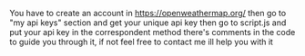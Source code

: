 You have to create an account in https://openweathermap.org/ then go to "my api keys" section and get your unique api key then go to script.js and put your api key in the correspondent method 
there's comments in the code to guide you through it, if not feel free to contact me ill help you with it
